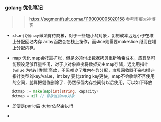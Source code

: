 ### golang 优化笔记
>> https://segmentfault.com/a/1190000005020158  参考雨痕大神博客

* slice 代替rray做法有待商榷，对于一些短小的对象，复制成本远远小于在堆上分配回收内存
array函数会在栈上操作，而slice则需要makeslice 继而在堆上分配内存。

* map 优化 map会按需扩张，但是必须付出数据拷贝重新哈希成本，应该尽可能预设足够容量空间，对于小对象直接将数据交由map存储，远比用指针(value 为指针类型)高效，不但减少了堆内存的分配，垃圾回收器不会扫描非指针类型的key/value，int key 要比string key更快，map不会收缩不再使用的空间，就算把健值删除了，仍然保留内存空间待以后使用，可以如下释放
```go
   dctmap := make(map[int]string, capacity)
   dctmap = nil // 释放当前map对象
```
* 即便是panic后 defer依然会执行

* 